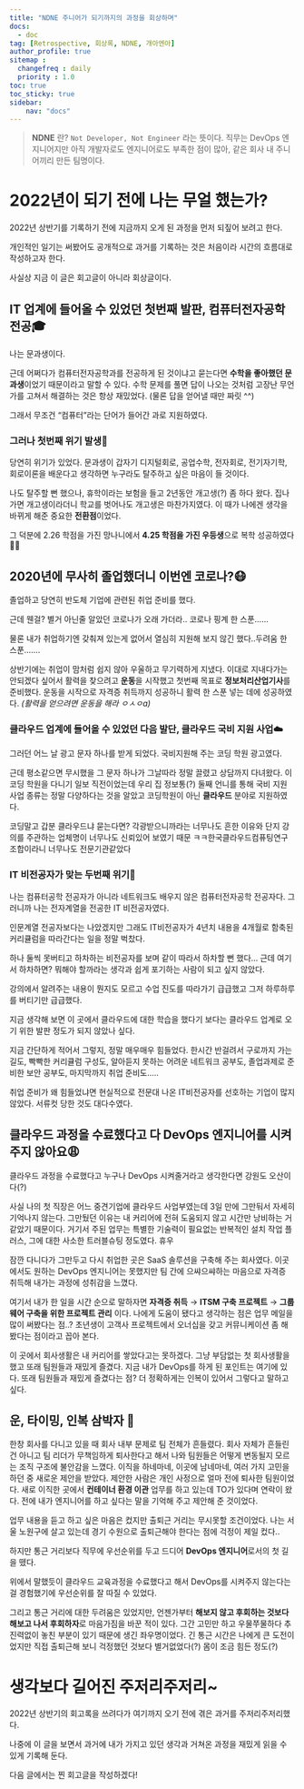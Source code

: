 ```yaml
---
title: "NDNE 주니어가 되기까지의 과정을 회상하며"
docs: 
  - doc
tag: [Retrospective, 회상록, NDNE, 개아엔아]
author_profile: true
sitemap :
  changefreq : daily
  priority : 1.0
toc: true
toc_sticky: true
sidebar:
    nav: "docs"
---
```


> **NDNE** 란?
`Not Developer, Not Engineer` 라는 뜻이다.
직무는 DevOps 엔지니어지만 아직 개발자로도 엔지니어로도 부족한 점이 많아,
같은 회사 내 주니어끼리 만든 팀명이다.
> 

# 2022년이 되기 전에 나는 무얼 했는가?

2022년 상반기를 기록하기 전에 지금까지 오게 된 과정을 먼저 되짚어 보려고 한다.

개인적인 일기는 써봤어도 공개적으로 과거를 기록하는 것은 처음이라 시간의 흐름대로 작성하고자 한다.

사실상 지금 이 글은 회고글이 아니라 회상글이다.

## IT 업계에 들어올 수 있었던 첫번째 발판, 컴퓨터전자공학 전공🎓

나는 문과생이다.

근데 어쩌다가 컴퓨터전자공학과를 전공하게 된 것이냐고 묻는다면 **수학을 좋아했던 문과생**이었기 때문이라고 말할 수 있다. 수학 문제를 풀면 답이 나오는 것처럼 고장난 무언가를 고쳐서 해결하는 것은 항상 재밌었다. (물론 답을 얻어낼 때만 짜릿 ^^)

그래서 무조건 “컴퓨터”라는 단어가 들어간 과로 지원하였다.

### 그러나 첫번째 위기 발생🚨

당연히 위기가 있었다. 문과생이 갑자기 디지털회로, 공업수학, 전자회로, 전기자기학, 회로이론을 배운다고 생각하면 누구라도 탈주하고 싶은 마음이 들 것이다.

나도 탈주할 뻔 했으나, 휴학이라는 보험을 들고 2년동안 개고생(?) 좀 하다 왔다. 집나가면 개고생이라더니 학교를 벗어나도 개고생은 마찬가지였다. 이 때가 나에겐 생각을 바뀌게 해준 중요한 **전환점**이었다.

그 덕분에 2.26 학점을 가진 망나니에서 **4.25 학점을 가진 우등생**으로 복학 성공하였다✌🏻

## 2020년에 무사히 졸업했더니 이번엔 코로나?😷

졸업하고 당연히 반도체 기업에 관련된 취업 준비를 했다.

근데 웬걸? 별거 아닌줄 알았던 코로나가 오래 가더라.. 코로나 핑계 한 스푼……

물론 내가 취업하기엔 갖춰져 있는게 없어서 열심히 지원해 보지 않긴 했다..두려움 한 스푼…….

상반기에는 취업이 맘처럼 쉽지 않아 우울하고 무기력하게 지냈다. 이대로 지내다가는 안되겠다 싶어서 활력을 찾으려고 **운동**을 시작했고 첫번째 목표로 **정보처리산업기사**를 준비했다. 운동을 시작으로 자격증 취득까지 성공하니 활력 한 스푼 넣는 데에 성공하였다. *(활력을 얻으려면 운동을 해라 ㅇㅅㅇa)*

### 클라우드 업계에 들어올 수 있었던 다음 발단, 클라우드 국비 지원 사업☁️

그러던 어느 날 광고 문자 하나를 받게 되었다. 국비지원해 주는 코딩 학원 광고였다.

근데 평소같으면 무시했을 그 문자 하나가 그날따라 정말 끌렸고 상담까지 다녀왔다. 이 코딩 학원을 다니기 일보 직전이었는데 우리 집 정보통(?) 둘째 언니를 통해 국비 지원 사업 종류는 정말 다양하다는 것을 알았고 코딩학원이 아닌 **클라우드** 분야로 지원하였다.

코딩말고 갑분 클라우드냐 묻는다면? 각광받으니까라는 너무나도 흔한 이유와 단지 강의를 주관하는 업체명이 너무나도 신뢰있어 보였기 때문 ㅋㅋ한국클라우드컴퓨팅연구조합이라니 너무나도 전문기관같았다

### IT 비전공자가 맞는 두번째 위기🚨

나는 컴퓨터공학 전공자가 아니라 네트워크도 배우지 않은 컴퓨터전자공학 전공자다. 그러니까 나는 전자계열을 전공한 IT 비전공자였다.

인문계열 전공자보다는 나았겠지만 그래도 IT비전공자가 4년치 내용을 4개월로 함축된 커리큘럼을 따라간다는 일을 정말 벅찼다.

하나 둘씩 못버티고 하차하는 비전공자를 보며 같이 따라서 하차할 뻔 했다… 근데 여기서 하차하면? 뭐해야 할까라는 생각과 쉽게 포기하는 사람이 되고 싶지 않았다. 

강의에서 알려주는 내용이 뭔지도 모르고 수업 진도를 따라가기 급급했고 그저 하루하루를 버티기만 급급했다.

지금 생각해 보면 이 곳에서 클라우드에 대한 학습을 했다기 보다는 클라우드 업계로 오기 위한 발판 정도가 되지 않았나 싶다.

지금 간단하게 적어서 그렇지, 정말 매우매우 힘들었다. 한시간 반걸려서 구로까지 가는 길도, 빡빡한 커리큘럼 구성도, 알아듣지 못하는 어려운 네트워크 공부도, 졸업과제로 준비한 보안 공부도, 마지막까지 취업 준비도…..

취업 준비가 왜 힘들었냐면 현실적으로 전문대 나온 IT비전공자를 선호하는 기업이 많지 않았다. 서류컷 당한 것도 대다수였다.

## 클라우드 과정을 수료했다고 다 DevOps 엔지니어를 시켜주지 않아요😩

클라우드 과정을 수료했다고 누구나 DevOps 시켜줄거라고 생각한다면 강원도 오산이다(?)

사실 나의 첫 직장은 어느 중견기업에 클라우드 사업부였는데 3일 만에 그만둬서 자세히 기억나지 않는다. 그만뒀던 이유는 내 커리어에 전혀 도움되지 않고 시간만 낭비하는 거 같았기 때문이다. 거기서 주된 업무는 특별한 기술력이 필요없는 반복적인 설치 작업 플러스, 그에 대한 사소한 트러블슈팅 정도였다. 휴우

잠깐 다니다가 그만두고 다시 취업한 곳은 SaaS 솔루션을 구축해 주는 회사였다. 이곳에서도 원하는 DevOps 엔지니어는 못했지만 팀 간에 으쌰으쌰하는 마음으로 자격증 취득해 내가는 과정에 성취감을 느꼈다.

여기서 내가 한 일을 시간 순으로 말하자면 **자격증 취득** → **ITSM 구축 프로젝트** → **그룹웨어 구축을 위한 프로젝트 관리** 이다. 나에게 도움이 됐다고 생각하는 점은 업무 메일을 많이 써봤다는 점..? 초년생이 고객사 프로젝트에서 오너십을 갖고 커뮤니케이션 좀 해봤다는 점이라고 꼽아 본다.

이 곳에서 회사생활은 내 커리어를 쌓았다고는 못하겠다. 그냥 부담없는 첫 회사생활을 했고 또래 팀원들과 재밌게 즐겼다. 지금 내가 DevOps를 하게 된 포인트는 여기에 있다. 또래 팀원들과 재밌게 즐겼다는 점? 더 정확하게는 인복이 있어서 그렇다고 말하고 싶다.

## 운, 타이밍, 인복 삼박자 🥁

한창 회사를 다니고 있을 때 회사 내부 문제로 팀 전체가 흔들렸다. 회사 자체가 흔들린 건 아니고 팀 리더가 무책임하게 퇴사한다고 해서 나와 팀원들은 어떻게 변동될지 모르는 조직 구조에 불안감을 느꼈다. 이직을 하네마네, 이곳에 남네마네, 여러 가지 고민을 하던 중 새로운 제안을 받았다. 제안한 사람은 개인 사정으로 얼마 전에 퇴사한 팀원이었다. 새로 이직한 곳에서 **컨테이너 환경 이관** 업무를 하고 있는데 TO가 있다며 연락이 왔다. 전에 내가 엔지니어를 하고 싶다는 말을 기억해 주고 제안해 준 것이었다.

업무 내용을 듣고 하고 싶은 마음은 컸지만 출퇴근 거리는 무시못할 조건이었다. 나는 서울 노원구에 살고 있는데 경기 수원으로 출퇴근해야 한다는 점에 걱정이 제일 컸다..

하지만 통근 거리보다 직무에 우선순위를 두고 드디어 **DevOps 엔지니어**로서의 첫 길을 뗐다.

위에서 말했듯이 클라우드 교육과정을 수료했다고 해서 DevOps를 시켜주지 않는다는 걸 경험했기에 우선순위를 잘 따질 수 있었다.

그리고 통근 거리에 대한 두려움은 있었지만, 언젠가부터 **해보지 않고 후회하는 것보다 해보고 나서 후회하자**로 마음가짐을 바꾼 적이 있다. 그간 고민만 하고 우물쭈물하다 추진력없이 놓친 부분이 있기 때문에 생긴 좌우명이었다. 긴 통근 시간은 나에게 큰 도전이었지만 직접 출퇴근해 보니 걱정했던 것보다 별거없었다(?) 몸이 조금 힘든 정도(?)

# 생각보다 길어진 주저리주저리~

2022년 상반기의 회고록을 쓰려다가 여기까지 오기 전에 겪은 과거를 주저리주저리했다.

나중에 이 글을 보면서 과거에 내가 가지고 있던 생각과 거쳐온 과정을 재밌게 읽을 수 있게 기록해 둔다.

다음 글에서는 찐 회고글을 작성하겠다!